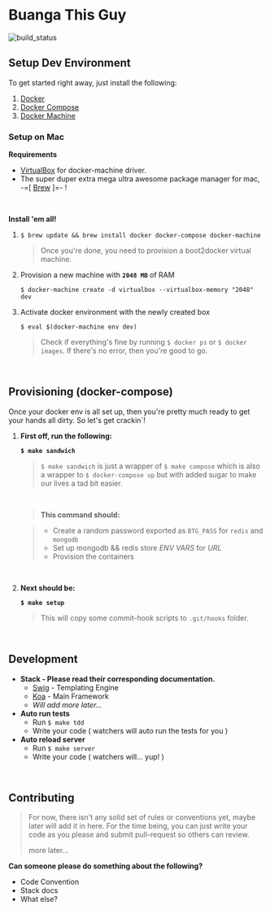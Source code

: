 # Buanga This Guy

![build_status](https://api.travis-ci.org/wadiwasi/btg.svg?branch=master)

## Setup Dev Environment

To get started right away, just install the following:

1. [Docker](https://docs.docker.com/engine/installation/)
2. [Docker Compose](https://docs.docker.com/compose/install/)
3. [Docker Machine](https://docs.docker.com/machine/install-machine/)

### Setup on Mac

**Requirements**

- [VirtualBox](https://www.virtualbox.org/wiki/Downloads) for docker-machine driver.
- The super duper extra mega ultra awesome package manager for mac, -=[ [Brew](http://brew.sh/) ]=- !

&nbsp;

**Install 'em all!**

1. `$ brew update && brew install docker docker-compose docker-machine`

    > Once you're done, you need to provision a boot2docker virtual machine.

2. Provision a new machine with **`2048 MB`** of RAM

    `$ docker-machine create -d virtualbox --virtualbox-memory "2048" dev`

3. Activate docker environment with the newly created box

    `$ eval $(docker-machine env dev)`


    > Check if everything's fine by running `$ docker ps` or `$ docker images`. If
    there's no error, then you're good to go.

&nbsp;

## Provisioning (docker-compose)

Once your docker env is all set up, then you're pretty much ready to get your hands all dirty. So let's get crackin`!

1. **First off, run the following:**

    **`$ make sandwich`**
    >
    > `$ make sandwich` is just a wrapper of `$ make compose` which is also a wrapper to `$ docker-compose up` but with added sugar to make our lives a tad bit easier.
    >
    
    &nbsp;  
    
    > **This command should:**
    
    > - Create a random password exported as `BTG_PASS` for `redis` and `mongodb`
    > - Set up mongodb && redis store _ENV VARS_ for  _URL_
    > - Provision the containers
    
    &nbsp;
    
2. **Next should be:**

    **`$ make setup`**
    >
    > This will copy some commit-hook scripts to `.git/hooks` folder.
    
    &nbsp;

## Development

- **Stack - Please read their corresponding documentation.**
    - [Swig](http://paularmstrong.github.io/swig/) - Templating Engine
    - [Koa](http://koajs.com) - Main Framework
    - _Will add more later..._
- **Auto run tests**
	- Run `$ make tdd`
	- Write your code ( watchers will auto run the tests for you )
- **Auto reload server**
	- Run `$ make server`
	- Write your code ( watchers will... yup! )

&nbsp;

## Contributing

> For now, there isn't any solid set of rules or conventions yet, maybe later will add it in here. For the time being, you can just write your code as you please and submit pull-request so others can review.
>
> more later...

**Can someone please do something about the following?**

- Code Convention
- Stack docs
- What else?
